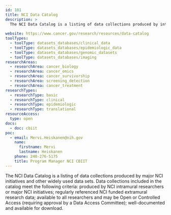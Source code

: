 ```yaml
---
id: 101
title: NCI Data Catalog
description: >
  The NCI Data Catalog is a listing of data collections produced by intramural researchers or other major NCI initiatives and other widely used data sets. 
  
website: https://www.cancer.gov/research/resources/data-catalog
toolTypes:
  - toolType: datasets_databases/clinical_data
  - toolType: datasets_databases/epidemiologic_data
  - toolType: datasets_databases/genomic_datasets
  - toolType: datasets_databases/imaging
researchAreas:
  - researchArea: cancer_biology
  - researchArea: cancer_omics
  - researchArea: cancer_survivorship
  - researchArea: screening_detection
  - researchArea: cancer_treatment
researchTypes:
  - researchType: basic
  - researchType: clinical
  - researchType: epidemiologic
  - researchType: translational
resourceAccess:
  type: open
docs:
  - doc: cbiit
poc:
  - email: Mervi.Heiskanen@nih.gov
    name:
      firstname: Mervi
      lastname: Heiskanen
    phone: 240-276-5175
    title: Program Manager NCI CBIIT
---
```

The NCI Data Catalog is a listing of data collections produced by major NCI initiatives and other widely used data sets. Data collections included in the catalog meet the following criteria: produced by NCI intramural researchers or major NCI initiatives; regularly referenced NCI funded extramural research data; available to all researchers and may be Open or Controlled Access (requiring approval by a Data Access Committee); well-documented and available for download.
